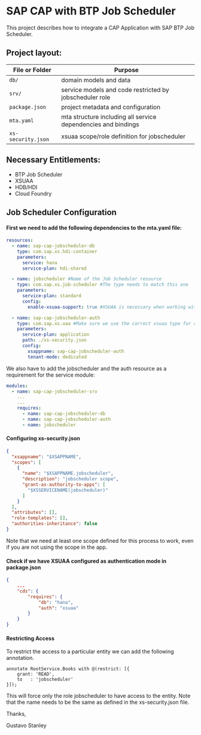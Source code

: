 # SAP CAP with BTP Job Scheduler

This project describes how to integrate a CAP Application with SAP BTP Job Scheduler.

## Project layout:

File or Folder | Purpose
---------|----------
`db/` | domain models and data
`srv/` | service models and code restricted by jobscheduler role
`package.json` | project metadata and configuration
`mta.yaml` | mta structure including all service dependencies and bindings
`xs-security.json` | xsuaa scope/role definition for jobscheduler

## Necessary Entitlements:
- BTP Job Scheduler
- XSUAA
- HDB/HDI
- Cloud Foundry

## Job Scheduler Configuration

#### First we need to add the following dependencies to the mta.yaml file:
```yaml
resources:
  - name: sap-cap-jobscheduler-db
    type: com.sap.xs.hdi-container
    parameters:
      service: hana
      service-plan: hdi-shared

  - name: jobscheduler #Name of the Job Scheduler resource
    type: com.sap.xs.job-scheduler #The type needs to match this one
    parameters:
      service-plan: standard
      config:
        enable-xsuaa-support: true #XSUAA is necessary when working with authenticated services

  - name: sap-cap-jobscheduler-auth
    type: com.sap.xs.uaa #Make sure we use the correct xsuaa type for creating the service instance
    parameters:
      service-plan: application
      path: ./xs-security.json
      config:
        xsappname: sap-cap-jobscheduler-auth
        tenant-mode: dedicated
```
We also have to add the jobscheduler and the auth resource as a requirement for the service module:
```yaml
modules:
  - name: sap-cap-jobscheduler-srv
    ...
    ...
    requires:
      - name: sap-cap-jobscheduler-db
      - name: sap-cap-jobscheduler-auth
      - name: jobscheduler
```
#### Configuring xs-security.json
```json
{
  "xsappname": "$XSAPPNAME",
  "scopes": [
    {
      "name": "$XSAPPNAME.jobscheduler",
      "description": "jobscheduler scope",
      "grant-as-authority-to-apps": [
        "$XSSERVICENAME(jobscheduler)"
      ]
    }
  ],
  "attributes": [],
  "role-templates": [],
  "authorities-inheritance": false
}
```
Note that we need at least one scope defined for this process to work, even if you are not using the scope in the app.

#### Check if we have XSUAA configured as authentication mode in package.json
```json
{
    ...
    "cds": {
        "requires": {
            "db": "hana",
            "auth": "xsuaa"
        }
    }
}
```

#### Restricting Access
To restrict the access to a particular entity we can add the following annotation.
```cds
annotate RootService.Books with @(restrict: [{
    grant: 'READ',
    to   : 'jobscheduler'
}]);
```
This will force only the role jobscheduler to have access to the entity.
Note that the name needs to be the same as defined in the xs-security.json file.



Thanks,

Gustavo Stanley